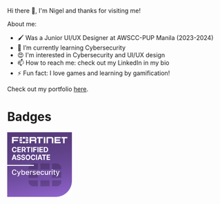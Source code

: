  Hi there 👋, I'm Nigel and thanks for visiting me!

About me:

- 🖌 Was a Junior UI/UX Designer at AWSCC-PUP Manila (2023-2024)
- 🌱 I’m currently learning Cybersecurity
- 😍 I'm interested in Cybersecurity and UI/UX design
- 📫 How to reach me: check out my LinkedIn in my bio
- ⚡ Fun fact: I love games and learning by gamification!

Check out my portfolio <a href="gelly-tr33s.github.io" target="_blank">here</a>.

# Badges
 <p>
  <div align="left" target="_blank">
    <img src="https://github.com/Gelly-Tr33s/Gelly-Tr33s/blob/main/fortinet-certified-associate-cybersecurity.1.png" height = "150" width="150">
  </div>
</p>
